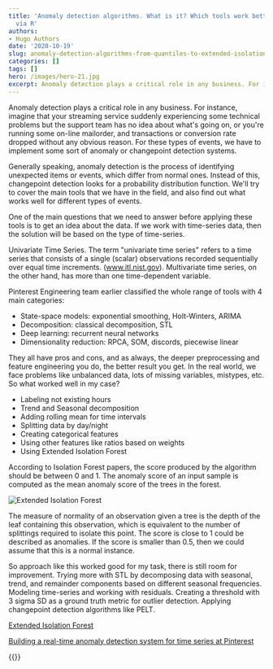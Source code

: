 ```yaml
---
title: 'Anomaly detection algorithms. What is it? Which tools work better and how we can add weights and features to boost the accuracy with Extended Isolation Forest
  via R'
authors: 
- Hugo Authors
date: '2020-10-19'
slug: anomaly-detection-algorithms-from-quantiles-to-extended-isolation-forest-with-r
categories: []
tags: []
hero: /images/hero-21.jpg
excerpt: Anomaly detection plays a critical role in any business. For instance, imagine that your streaming service suddenly experiencing some technical problems but the support team has no idea about what's going on, or you're running some on-line mailorder, and transactions or conversion rate dropped without any obvious reason. For these types of events, we have to implement some sort of anomaly or changepoint detection systems.
---
```



Anomaly detection plays a critical role in any business. For instance, imagine that your streaming service suddenly experiencing some technical problems but the support team has no idea about what's going on, or you're running some on-line mailorder, and transactions or conversion rate dropped without any obvious reason. For these types of events, we have to implement some sort of anomaly or changepoint detection systems.

Generally speaking, anomaly detection is the process of identifying unexpected items or events, which differ from normal ones. Instead of this, changepoint detection looks for a probability distribution function. We'll try to cover the main tools that we have in the field, and also find out what works well for different types of events.

One of the main questions that we need to answer before applying these tools is to get an idea about the data. If we work with time-series data, then the solution will be based on the type of time-series. 

Univariate Time Series. The term "univariate time series" refers to a time series that consists of a single (scalar) observations recorded sequentially over equal time increments. (www.itl.nist.gov). Multivariate time series, on the other hand, has more than one time-dependent variable. 

Pinterest Engineering team earlier classified the whole range of tools with 4 main categories:

- State-space models: exponential smoothing, Holt-Winters, ARIMA
- Decomposition: classical decomposition, STL
- Deep learning: recurrent neural networks
- Dimensionality reduction: RPCA, SOM, discords, piecewise linear

They all have pros and cons, and as always, the deeper preprocessing and feature engineering you do, the better result you get.
In the real world, we face problems like unbalanced data, lots of missing variables, mistypes, etc. So what worked well in my case?

- Labeling not existing hours
- Trend and Seasonal decomposition
- Adding rolling mean for time intervals
- Splitting data by day/night
- Creating categorical features
- Using other features like ratios based on weights
- Using Extended Isolation Forest

According to Isolation Forest papers, the score produced by the algorithm should be between 0 and 1. The anomaly score of an input sample is computed as the mean anomaly score of the trees in the forest.

![Extended Isolation Forest](/post/2020-10-19-anomaly-detection-algorithms-from-quantiles-to-extended-isolation-forest-with-r_files/anomaly1.jpg)

The measure of normality of an observation given a tree is the depth of the leaf containing this observation, which is equivalent to the number of splittings required to isolate this point. The score is close to 1 could be described as anomalies. If the score is smaller than 0.5, then we could assume that this is a normal instance.

So approach like this worked good for my task, there is still room for improvement. Trying more with STL by decomposing data with seasonal, trend, and remainder components based on different seasonal frequencies. Modeling time-series and working with residuals. Creating a threshold with 3 sigma SD as a ground truth metric for outlier detection. Applying changepoint detection algorithms like PELT.


[Extended Isolation Forest](https://arxiv.org/pdf/1811.02141.pdf)

[Building a real-time anomaly detection system for time series at Pinterest](https://medium.com/pinterest-engineering/building-a-real-time-anomaly-detection-system-for-time-series-at-pinterest-a833e6856ddd)




{{<subscribe email = "your@email.com">}}



